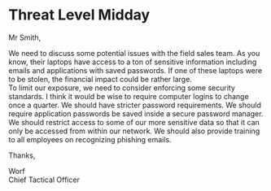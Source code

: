 # Threat Level Midday
Mr Smith,  
  
We need to discuss some potential issues with the field sales team. As you know, their laptops have access to a ton of sensitive information including emails and applications with saved passwords.  If one of these laptops were to be stolen, the financial impact could be rather large.  
To limit our exposure, we need to consider enforcing some security standards.  I think it would be wise to require computer logins to change once a quarter. We should have stricter password requirements. We should require application passwords be saved inside a secure password manager.  We should restrict access to some of our more sensitive data so that it can only be accessed from within our network.  We should also provide training to all employees on recognizing phishing emails.  
  
Thanks,  
  
Worf  
Chief Tactical Officer
